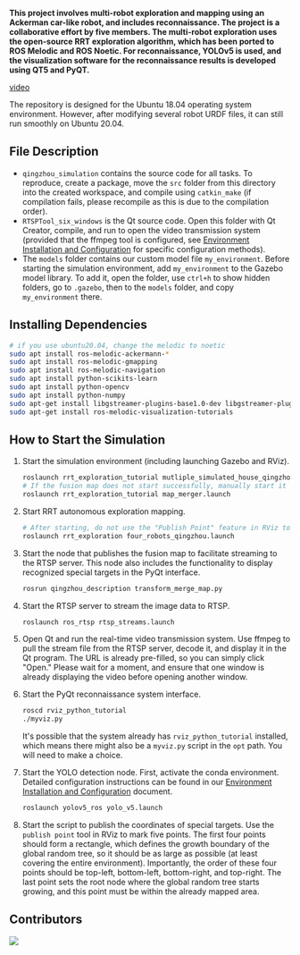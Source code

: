 **This project involves multi-robot exploration and mapping using an Ackerman car-like robot, and includes reconnaissance. The project is a collaborative effort by five members. The multi-robot exploration uses the open-source RRT exploration algorithm, which has been ported to ROS Melodic and ROS Noetic. For reconnaissance, YOLOv5 is used, and the visualization software for the reconnaissance results is developed using QT5 and PyQT.**

[video](./video/video.mp4)

The repository is designed for the Ubuntu 18.04 operating system environment. However, after modifying several robot URDF files, it can still run smoothly on Ubuntu 20.04.

## File Description
- `qingzhou_simulation` contains the source code for all tasks. To reproduce, create a package, move the `src` folder from this directory into the created workspace, and compile using `catkin_make` (if compilation fails, please recompile as this is due to the compilation order).
- `RTSPTool_six_windows` is the Qt source code. Open this folder with Qt Creator, compile, and run to open the video transmission system (provided that the ffmpeg tool is configured, see [Environment Installation and Configuration](./Environment_Installation_and_Configuration.md) for specific configuration methods).
- The `models` folder contains our custom model file `my_environment`. Before starting the simulation environment, add `my_environment` to the Gazebo model library.
  To add it, open the folder, use `ctrl+h` to show hidden folders, go to `.gazebo`, then to the `models` folder, and copy `my_environment` there.
  
## Installing Dependencies
```bash
# if you use ubuntu20.04, change the melodic to noetic
sudo apt install ros-melodic-ackermann-*
sudo apt install ros-melodic-gmapping
sudo apt install ros-melodic-navigation
sudo apt install python-scikits-learn
sudo apt install python-opencv
sudo apt install python-numpy
sudo apt-get install libgstreamer-plugins-base1.0-dev libgstreamer-plugins-good1.0-dev libgstreamer-plugins-bad1.0-dev libgstrtspserver-1.0-dev gstreamer1.0-plugins-ugly gstreamer1.0-plugins-bad
sudo apt-get install ros-melodic-visualization-tutorials
```


## How to Start the Simulation
1. Start the simulation environment (including launching Gazebo and RViz).
    ```bash
    roslaunch rrt_exploration_tutorial mutliple_simulated_house_qingzhou.launch
    # If the fusion map does not start successfully, manually start it using the command below.
    roslaunch rrt_exploration_tutorial map_merger.launch
    ```
    
2. Start RRT autonomous exploration mapping.
    ```bash
    # After starting, do not use the "Publish Point" feature in RViz to publish a clicked point.
    roslaunch rrt_exploration four_robots_qingzhou.launch
    ```
    
3. Start the node that publishes the fusion map to facilitate streaming to the RTSP server. This node also includes the functionality to display recognized special targets in the PyQt interface.
    ```bash
    rosrun qingzhou_description transform_merge_map.py
    ```
    
4. Start the RTSP server to stream the image data to RTSP.
    ```bash
    roslaunch ros_rtsp rtsp_streams.launch
    ```
    
5. Open Qt and run the real-time video transmission system. Use ffmpeg to pull the stream file from the RTSP server, decode it, and display it in the Qt program. The URL is already pre-filled, so you can simply click "Open." Please wait for a moment, and ensure that one window is already displaying the video before opening another window.
   
6. Start the PyQt reconnaissance system interface.
    ```bash
    roscd rviz_python_tutorial
    ./myviz.py
    ```
    It's possible that the system already has `rviz_python_tutorial` installed, which means there might also be a `myviz.py` script in the `opt` path. You will need to make a choice.
    
7. Start the YOLO detection node.
    First, activate the conda environment. Detailed configuration instructions can be found in our [Environment Installation and Configuration](./Environment_Installation_and_Configuration.md) document.
    
    ```bash
    roslaunch yolov5_ros yolo_v5.launch
    ```
    
8. Start the script to publish the coordinates of special targets.
    Use the `publish point` tool in RViz to mark five points. The first four points should form a rectangle, which defines the growth boundary of the global random tree, so it should be as large as possible (at least covering the entire environment). Importantly, the order of these four points should be top-left, bottom-left, bottom-right, and top-right. The last point sets the root node where the global random tree starts growing, and this point must be within the already mapped area.

## Contributors

<a href="https://github.com/cookedpotatoes114514/rrt_exploration/graphs/contributors">
  <img src="https://contrib.rocks/image?repo=cookedpotatoes114514/rrt_exploration" />
</a>

